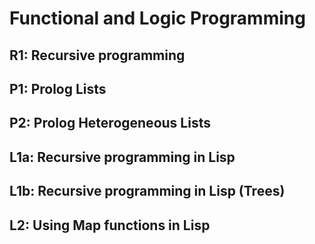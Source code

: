# Functional and Logic Programming

## R1: Recursive programming
## P1: Prolog Lists
## P2: Prolog Heterogeneous Lists
## L1a: Recursive programming in Lisp
## L1b: Recursive programming in Lisp (Trees)
## L2: Using Map functions in Lisp
